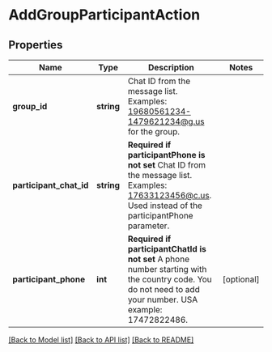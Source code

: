 # AddGroupParticipantAction

## Properties
Name | Type | Description | Notes
------------ | ------------- | ------------- | -------------
**group_id** | **string** | Chat ID from the message list. Examples: 19680561234-1479621234@g.us for the group. | 
**participant_chat_id** | **string** | **Required if participantPhone is not set**  Chat ID from the message list. Examples: 17633123456@c.us. Used instead of the participantPhone parameter. | 
**participant_phone** | **int** | **Required if participantChatId is not set**  A phone number starting with the country code. You do not need to add your number.   USA example: 17472822486. | [optional] 

[[Back to Model list]](../README.md#documentation-for-models) [[Back to API list]](../README.md#documentation-for-api-endpoints) [[Back to README]](../README.md)

